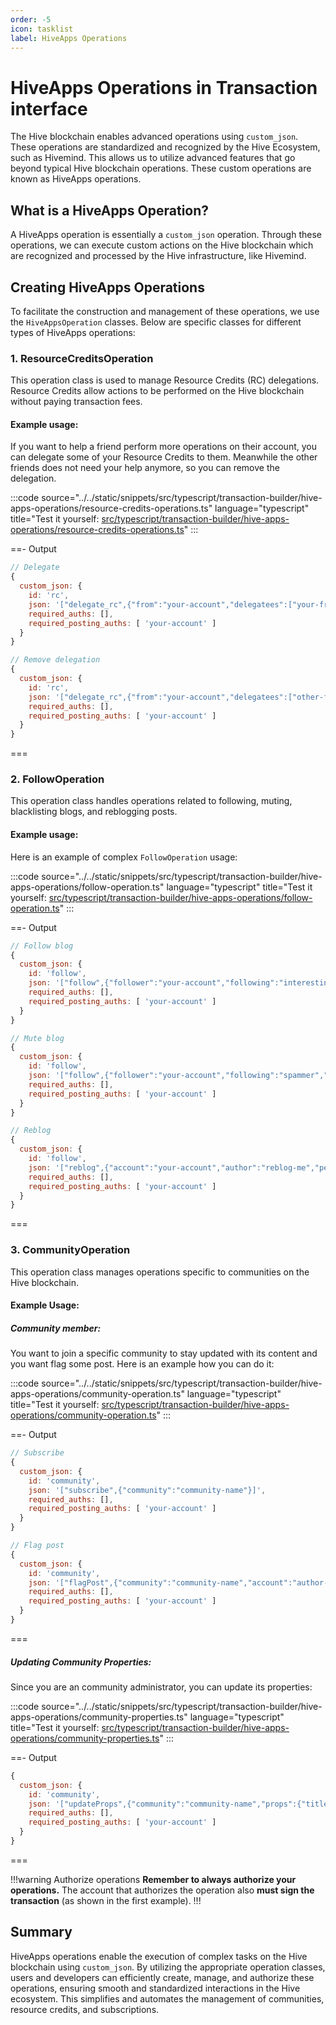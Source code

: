```yaml
---
order: -5
icon: tasklist
label: HiveApps Operations
---
```


# HiveApps Operations in Transaction interface

The Hive blockchain enables advanced operations using `custom_json`. These operations are standardized and recognized by the Hive Ecosystem, such as Hivemind. This allows us to utilize advanced features that go beyond typical Hive blockchain operations. These custom operations are known as HiveApps operations.

## What is a HiveApps Operation?

A HiveApps operation is essentially a `custom_json` operation. Through these operations, we can execute custom actions on the Hive blockchain which are recognized and processed by the Hive infrastructure, like Hivemind.

## Creating HiveApps Operations

To facilitate the construction and management of these operations, we use the `HiveAppsOperation` classes. Below are specific classes for different types of HiveApps operations:

### 1. ResourceCreditsOperation

This operation class is used to manage Resource Credits (RC) delegations. Resource Credits allow actions to be performed on the Hive blockchain without paying transaction fees.

#### Example usage:

If you want to help a friend perform more operations on their account, you can delegate some of your Resource Credits to them.
Meanwhile the other friends does not need your help anymore, so you can remove the delegation.

:::code source="../../static/snippets/src/typescript/transaction-builder/hive-apps-operations/resource-credits-operations.ts" language="typescript" title="Test it yourself: [src/typescript/transaction-builder/hive-apps-operations/resource-credits-operations.ts](https://stackblitz.com/github/openhive-network/wax-doc-snippets?file=src%2Ftypescript%2Ftransaction-builder%2Fhive-apps-operations%2Fresource-credits-operations.ts&startScript=test-tb-hive-apps-resource-credits)" :::

==- Output

```javascript
// Delegate
{
  custom_json: {
    id: 'rc',
    json: '["delegate_rc",{"from":"your-account","delegatees":["your-friend-account"],"max_rc":"1000","extensions":[]}]',
    required_auths: [],
    required_posting_auths: [ 'your-account' ]
  }
}

// Remove delegation
{
  custom_json: {
    id: 'rc',
    json: '["delegate_rc",{"from":"your-account","delegatees":["other-friend-account"],"max_rc":"0","extensions":[]}]',
    required_auths: [],
    required_posting_auths: [ 'your-account' ]
  }
}
```
===

### 2. FollowOperation

This operation class handles operations related to following, muting, blacklisting blogs, and reblogging posts.

#### Example usage:

Here is an example of complex `FollowOperation` usage:

:::code source="../../static/snippets/src/typescript/transaction-builder/hive-apps-operations/follow-operation.ts" language="typescript" title="Test it yourself: [src/typescript/transaction-builder/hive-apps-operations/follow-operation.ts](https://stackblitz.com/github/openhive-network/wax-doc-snippets?file=src%2Ftypescript%2Ftransaction-builder%2Fhive-apps-operations%2Ffollow-operation.ts&startScript=test-tb-hive-apps-follow-operation)" :::

==- Output

```javascript
// Follow blog
{
  custom_json: {
    id: 'follow',
    json: '["follow",{"follower":"your-account","following":"interesting-blog","what":["blog"]}]',
    required_auths: [],
    required_posting_auths: [ 'your-account' ]
  }
}

// Mute blog
{
  custom_json: {
    id: 'follow',
    json: '["follow",{"follower":"your-account","following":"spammer","what":["ignore"]}]',
    required_auths: [],
    required_posting_auths: [ 'your-account' ]
  }
}

// Reblog
{
  custom_json: {
    id: 'follow',
    json: '["reblog",{"account":"your-account","author":"reblog-me","permlink":"post-permlink"}]',
    required_auths: [],
    required_posting_auths: [ 'your-account' ]
  }
}
```
===

### 3. CommunityOperation

This operation class manages operations specific to communities on the Hive blockchain.

#### Example Usage:

##### Community member:

You want to join a specific community to stay updated with its content and you want flag some post. Here is an example how you can do it:

:::code source="../../static/snippets/src/typescript/transaction-builder/hive-apps-operations/community-operation.ts" language="typescript" title="Test it yourself: [src/typescript/transaction-builder/hive-apps-operations/community-operation.ts](https://stackblitz.com/github/openhive-network/wax-doc-snippets?file=src%2Ftypescript%2Ftransaction-builder%2Fhive-apps-operations%2Fcommunity-operation.ts&startScript=test-tb-hive-apps-community-operation)" :::

==- Output

```javascript
// Subscribe
{
  custom_json: {
    id: 'community',
    json: '["subscribe",{"community":"community-name"}]',
    required_auths: [],
    required_posting_auths: [ 'your-account' ]
  }
}

// Flag post
{
  custom_json: {
    id: 'community',
    json: '["flagPost",{"community":"community-name","account":"author-account","permlink":"post-permlink","notes":"violation notes"}]',
    required_auths: [],
    required_posting_auths: [ 'your-account' ]
  }
}
```
===

##### Updating Community Properties:

Since you are an community administrator, you can update its properties:

:::code source="../../static/snippets/src/typescript/transaction-builder/hive-apps-operations/community-properties.ts" language="typescript" title="Test it yourself: [src/typescript/transaction-builder/hive-apps-operations/community-properties.ts](https://stackblitz.com/github/openhive-network/wax-doc-snippets?file=src%2Ftypescript%2Ftransaction-builder%2Fhive-apps-operations%2Fcommunity-properties.ts&startScript=test-tb-hive-apps-community-properties)" :::

==- Output

```javascript
{
  custom_json: {
    id: 'community',
    json: '["updateProps",{"community":"community-name","props":{"title":"New Community Title","about":"Community Description","description":"Detailed community description","flag_text":"Post flagging rules","is_nsfw":false,"lang":"en"}}]',
    required_auths: [],
    required_posting_auths: [ 'your-account' ]
  }
}
```
===

!!!warning Authorize operations
**Remember to always authorize your operations.** The account that authorizes the operation also **must sign the transaction** (as shown in the first example).
!!!

## Summary

HiveApps operations enable the execution of complex tasks on the Hive blockchain using `custom_json`. By utilizing the appropriate operation classes, users and developers can efficiently create, manage, and authorize these operations, ensuring smooth and standardized interactions in the Hive ecosystem. This simplifies and automates the management of communities, resource credits, and subscriptions.
